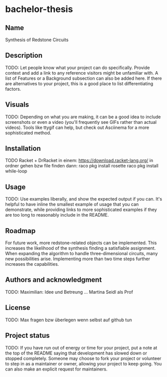 # bachelor-thesis

## Name
Synthesis of Redstone Circuits

## Description
TODO: Let people know what your project can do specifically. Provide context and add a link to any reference visitors might be unfamiliar with. A list of Features or a Background subsection can also be added here. If there are alternatives to your project, this is a good place to list differentiating factors.

## Visuals
TODO: Depending on what you are making, it can be a good idea to include screenshots or even a video (you'll frequently see GIFs rather than actual videos). Tools like ttygif can help, but check out Asciinema for a more sophisticated method.

## Installation
TODO
Racket + DrRacket in einem: https://download.racket-lang.org/
in ordner gehen bzw file finden dann:
raco pkg install rosette
raco pkg install while-loop

## Usage
TODO: Use examples liberally, and show the expected output if you can. It's helpful to have inline the smallest example of usage that you can demonstrate, while providing links to more sophisticated examples if they are too long to reasonably include in the README.

## Roadmap
For future work, more redstone-related objects can be implemented.
This increases the likelihood of the synthesis finding a satisfiable assignment.
When expanding the algorithm to handle three-dimensional circuits, many new possibilities arise.
Implementing more than two time steps further increases the capabilities.

## Authors and acknowledgment
TODO: Maximilian: Idee und Betreung ...
Martina Seidl als Prof

## License
TODO: Max fragen bzw überlegen wenn selbst auf github tun

## Project status
TODO: If you have run out of energy or time for your project, put a note at the top of the README saying that development has slowed down or stopped completely. Someone may choose to fork your project or volunteer to step in as a maintainer or owner, allowing your project to keep going. You can also make an explicit request for maintainers.
